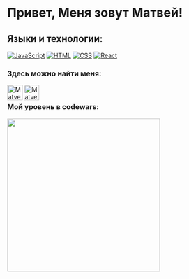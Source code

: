 # Привет, Меня зовут Матвей!

## Языки и технологии:
[![JavaScript](https://shields.io/badge/-JavaScript-FFFFFF?logo=javascript&style=for-the-badge&logoColor=222)](https://learn.javascript.ru/)
[![HTML](https://shields.io/badge/-HTML5-0011FF?logo=html5&style=for-the-badge&logoColor=fff)](https://html5book.ru/html-html5/)
[![CSS](https://shields.io/badge/-CSS3-FF0000?logo=css3&style=for-the-badge&logoColor=fff)](https://html5book.ru/osnovy-css/)
[![React](https://shields.io/badge/-React-0073FF?logo=react&style=for-the-badge)](https://reactjs.org/)

### Здесь можно найти меня:

<a href='https://t.me/fedotov3'>
  <img align="left" alt="Matvey Fedotov | Telegram" width="35px" src="https://upload.wikimedia.org/wikipedia/commons/thumb/5/5c/Telegram_Messenger.png/768px-Telegram_Messenger.png" />
</a>
<a href='https://vk.com/1fedotov'>
  <img align="left" alt="Matvey Fedotov | Vk" width="35px" src='https://img.icons8.com/?size=100&id=13977&format=png&color=000000'commit/>
</a>
<br />

### Мой уровень в codewars:
<img width='350px' src='https://www.codewars.com/users/Matvey991/badges/large'>